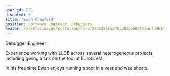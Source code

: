 ```yaml
---
user_id: 751
disabled: 0
title: "Ewan Crawford"
position: Software Engineer, Debuggers
avatar: /assets/images/portal/authors/2952d89c52763b83de503fb5acfa9b16.jpg
---
```

Debugger Engineer

Experience working with LLDB across several heterogeneous projects, including giving a talk on the tool at EuroLLVM.

In his free time Ewan enjoys running aboot in a vest and wee shorts.


